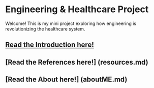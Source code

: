 # Engineering & Healthcare Project

Welcome! This is my mini project exploring how engineering is revolutionizing the healthcare system.

## [Read the Introduction here!](introduction.md)

## [Read the References here!] (resources.md)

## [Read the About here!] (aboutME.md)
